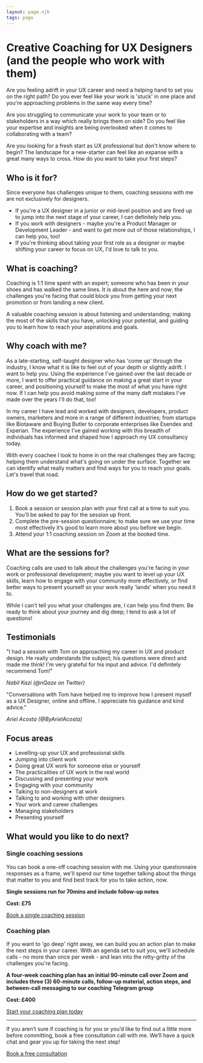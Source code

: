 ```yaml
---
layout: page.njk
tags: page
---
```

# Creative Coaching for UX Designers (and the people who work with them)

Are you feeling adrift in your UX career and need a helping hand to set you on the right path? Do you ever feel like your work is 'stuck' in one place and you're approaching problems in the same way every time?

Are you struggling to communicate your work to your team or to stakeholders in a way which really brings them on side? Do you feel like your expertise and insights are being overlooked when it comes to collaborating with a team?

Are you looking for a fresh start as UX professional but don't know where to begin? The landscape for a new-starter can feel like an expanse with a great many ways to cross. How do you want to take your first steps?

## Who is it for?

Since everyone has challenges unique to them, coaching sessions with me are not exclusively for designers.

- If you're a UX designer in a junior or mid-level position and are fired up to jump into the next stage of your career, I can definitely help you.
- If you work with designers - maybe you're a Product Manager or Development Leader - and want to get more out of those relationships, I can help you, too!
- If you're thinking about taking your first role as a designer or maybe shifting your career to focus on UX, I'd love to talk to you.

## What is coaching?

Coaching is 1:1 time spent with an expert; someone who has been in your shoes and has walked the same lines. It is about the here and now; the challenges you're facing that could block you from getting your next promotion or from landing a new client.

A valuable coaching session is about listening and understanding; making the most of the skills that you have, unlocking your potential, and guiding you to learn how to reach your aspirations and goals.

## Why coach with me?

As a late-starting, self-taught designer who has 'come up' through the industry, I know what it is like to feel out of your depth or slightly adrift. I want to help you. Using the experience I've gained over the last decade or more, I want to offer practical guidance on making a great start in your career, and positioning yourself to make the most of what you have right now. If I can help you avoid making some of the many daft mistakes I've made over the years I'll do that, too!

In my career I have lead and worked with designers, developers, product owners, marketers and more in a range of different industries; from startups like Biotaware and Buying Butler to corporate enterprises like Esendex and Experian. The experience I've gained working with this breadth of individuals has informed and shaped how I approach my UX consultancy today.

With every coachee I look to home in on the real challenges they are facing; helping them understand what's going on under the surface. Together we can identify what really matters and find ways for you to reach your goals. Let's travel that road.

## How do we get started?

1. Book a session or session plan with your first call at a time to suit you. You’ll be asked to pay for the session up front.
2. Complete the pre-session questionnaire; to make sure we use your time most effectively it’s good to learn more about you before we begin.
3. Attend your 1:1 coaching session on Zoom at the booked time.

## What are the sessions for?

Coaching calls are used to talk about the challenges you're facing in your work or professional development; maybe you want to level up your UX skills, learn how to engage with your community more effectively, or find better ways to present yourself so your work really 'lands' when you need it to.

While I can't tell you what your challenges are, I can help you find them. Be ready to think about your journey and dig deep; I tend to ask a lot of questions!

## Testimonials

"I had a session with Tom on approaching my career in UX and product design. He really understands the subject; his questions were direct and made me think! I'm very grateful for his input and advice. I'd definitely recommend Tom!"

*Nabil Kazi (@nQaze on Twitter)*

"Conversations with Tom have helped me to improve how I present myself as a UX Designer, online and offline. I appreciate his guidance and kind advice."

*Ariel Acosta (@ByArielAcosta)*

## Focus areas
- Levelling-up your UX and professional skills
- Jumping into client work
- Doing great UX work for someone else or yourself
- The practicalities of UX work in the real world
- Discussing and presenting your work
- Engaging with your community
- Talking to non-designers at work
- Talking to and working with other designers
- Your work and career challenges
- Managing stakeholders
- Presenting yourself

## What would you like to do next?

### Single coaching sessions
You can book a one-off coaching session with me. Using your questionnaire responses as a frame, we'll spend our time together talking about the things that matter to you and find best track for you to take action, now.

**Single sessions run for 70mins and include follow-up notes**

**Cost: £75**

<a href="https://calendly.com/tomjepsoncreative/coaching-121" target="_blank">Book a single coaching session</a>

### Coaching plan
If you want to 'go deep' right away, we can build you an action plan to make the next steps in your career. With an agenda set to suit you, we'll schedule calls - no more than once per week - and lean into the nitty-gritty of the challenges you're facing.

**A four-week coaching plan has an initial 90-minute call over Zoom and includes three (3) 60-minute calls, follow-up material, action steps, and between-call messaging to our coaching Telegram group**

**Cost: £400**

<a href="https://calendly.com/tomjepsoncreative/coaching-plan" target="_blank">Start your coaching plan today</a>

********************

If you aren’t sure if coaching is for you or you’d like to find out a little more before committing, book a free consultation call with me. We’ll have a quick chat and gear you up for taking the next step!

<a href="https://calendly.com/tomjepsoncreative/coaching-consult" target="_blank">Book a free consultation</a>